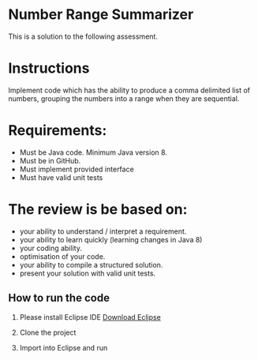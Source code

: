 # Number Range Summarizer

This is a solution to the following assessment.

# Instructions
Implement code which has the ability to produce a comma delimited list of numbers, grouping the numbers into a range when they are sequential.

# Requirements:
- Must be Java code. Minimum Java version 8.
- Must be in GitHub.
- Must implement provided interface
- Must have valid unit tests

# The review is be based on:
- your ability to understand / interpret a requirement.
- your ability to learn quickly (learning changes in Java 8)
 - your coding ability.
 - optimisation of your code.
 - your ability to compile a structured solution.
- present your solution with valid unit tests.

## How to run the code

1. Please install Eclipse IDE
[Download Eclipse](https://www.eclipse.org/downloads/)

2. Clone the project 

3. Import into Eclipse and run
